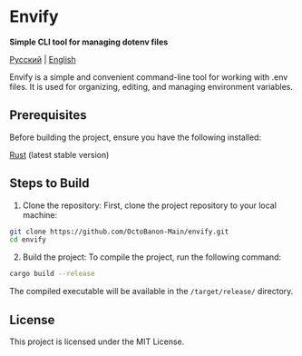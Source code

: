 # Envify

**Simple CLI tool for managing dotenv files**

[Русский](README.ru.md) | [English](README.md)

Envify is a simple and convenient command-line tool for working with .env files. It is used for organizing, editing, and managing environment variables.

## Prerequisites

Before building the project, ensure you have the following installed:

[Rust](https://www.rust-lang.org/tools/install) (latest stable version)

## Steps to Build

1. Clone the repository:
First, clone the project repository to your local machine:

```bash
git clone https://github.com/OctoBanon-Main/envify.git
cd envify
```

2. Build the project:
To compile the project, run the following command:

```bash
cargo build --release
```

The compiled executable will be available in the `/target/release/` directory.

## License

This project is licensed under the MIT License.

